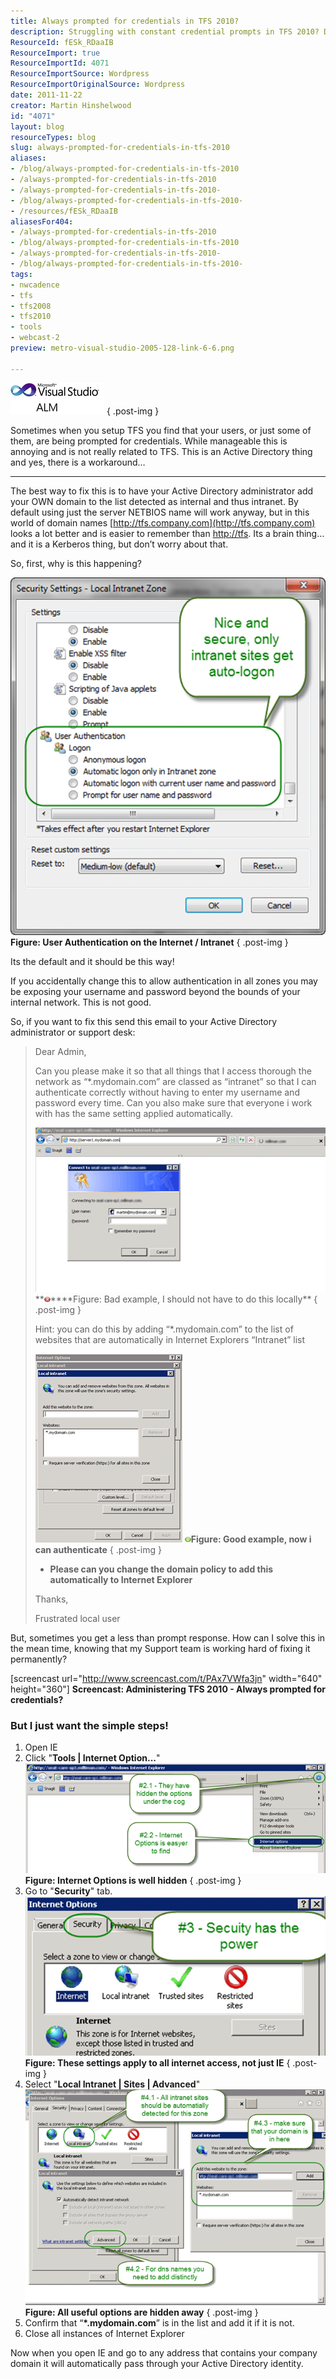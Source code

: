 ```yaml
---
title: Always prompted for credentials in TFS 2010?
description: Struggling with constant credential prompts in TFS 2010? Discover effective solutions and tips to streamline your authentication process effortlessly!
ResourceId: fESk_RDaaIB
ResourceImport: true
ResourceImportId: 4071
ResourceImportSource: Wordpress
ResourceImportOriginalSource: Wordpress
date: 2011-11-22
creator: Martin Hinshelwood
id: "4071"
layout: blog
resourceTypes: blog
slug: always-prompted-for-credentials-in-tfs-2010
aliases:
- /blog/always-prompted-for-credentials-in-tfs-2010
- /always-prompted-for-credentials-in-tfs-2010
- /always-prompted-for-credentials-in-tfs-2010-
- /blog/always-prompted-for-credentials-in-tfs-2010-
- /resources/fESk_RDaaIB
aliasesFor404:
- /always-prompted-for-credentials-in-tfs-2010
- /blog/always-prompted-for-credentials-in-tfs-2010
- /always-prompted-for-credentials-in-tfs-2010-
- /blog/always-prompted-for-credentials-in-tfs-2010-
tags:
- nwcadence
- tfs
- tfs2008
- tfs2010
- tools
- webcast-2
preview: metro-visual-studio-2005-128-link-6-6.png

---
```

[![VisualStudioALMLogo](images/VisualStudioALMLogo_thumb-10-10.png "VisualStudioALMLogo")](http://blog.hinshelwood.com/files/2011/11/VisualStudioALMLogo.png)
{ .post-img }

Sometimes when you setup TFS you find that your users, or just some of them, are being prompted for credentials. While manageable this is annoying and is not really related to TFS. This is an Active Directory thing and yes, there is a workaround…

---

The best way to fix this is to have your Active Directory administrator add your OWN domain to the list detected as internal and thus intranet. By default using just the server NETBIOS name will work anyway, but in this world of domain names [http://tfs.company.com](http://tfs.company.com) looks a lot better and is easier to remember than [http://tfs](http://tfs). Its a brain thing… and it is a Kerberos thing, but don’t worry about that.

So, first, why is this happening?

[![SNAGHTML154bd5c](images/SNAGHTML154bd5c_thumb-9-9.png "SNAGHTML154bd5c")](http://blog.hinshelwood.com/files/2011/11/SNAGHTML154bd5c.png) **Figure: User Authentication on the Internet / Intranet**
{ .post-img }

Its the default and it should be this way!

If you accidentally change this to allow authentication in all zones you may be exposing your username and password beyond the bounds of your internal network. This is not good.

So, if you want to fix this send this email to your Active Directory administrator or support desk:

> Dear Admin,
>
> Can you please make it so that all things that I access thorough the network as “\*.mydomain.com” are classed as “intranet” so that I can authenticate correctly without having to enter my username and password every time. Can you also make sure that everyone i work with has the same setting applied automatically.
>
> [![image](images/image_thumb2-1-1.png "image")](http://blog.hinshelwood.com/files/2011/11/image9.png) **[![o_Error-icon](images/o_Error-icon_thumb-7-7.png "o_Error-icon")](http://blog.hinshelwood.com/files/2011/11/o_Error-icon1.png)\*\***Figure: Bad example, I should not have to do this locally\*\*
> { .post-img }
>
> Hint: you can do this by adding “\*.mydomain.com” to the list of websites that are automatically in Internet Explorers “Intranet” list
>
> [![image](images/image_thumb3-2-2.png "image")](http://blog.hinshelwood.com/files/2011/11/image10.png) [**![o_Tick-icon](images/o_Tick-icon_thumb-8-8.png "o_Tick-icon")**](http://blog.hinshelwood.com/files/2011/11/o_Tick-icon.png)**Figure: Good example, now i can authenticate**
> { .post-img }
>
> - **Please can you change the domain policy to add this automatically to Internet Explorer**
>
> Thanks,
>
> Frustrated local user

But, sometimes you get a less than prompt response. How can I solve this in the mean time, knowing that my Support team is working hard of fixing it permanently?

\[screencast url="http://www.screencast.com/t/PAx7VWfa3jn" width="640" height="360"\] **Screencast: Administering TFS 2010 - Always prompted for credentials?**

### But I just want the simple steps!

1. Open IE
2. Click "**Tools | Internet Option...**"[![image](images/image_thumb4-3-3.png "image")](http://blog.hinshelwood.com/files/2011/11/image11.png) **Figure: Internet Options is well hidden**
   { .post-img }
3. Go to "**Security**" tab.[![image](images/image_thumb5-4-4.png "image")](http://blog.hinshelwood.com/files/2011/11/image12.png) **Figure: These settings apply to all internet access, not just IE**
   { .post-img }
4. Select "**Local Intranet | Sites | Advanced**"[![image](images/image_thumb6-5-5.png "image")](http://blog.hinshelwood.com/files/2011/11/image13.png) **Figure: All useful options are hidden away**
   { .post-img }
5. Confirm that “**\*.mydomain.com**” is in the list and add it if it is not.
6. Close all instances of Internet Explorer

Now when you open IE and go to any address that contains your company domain it will automatically pass through your Active Directory identity.
